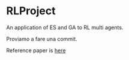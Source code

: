 # RLProject
An application of ES and GA to RL multi agents.

Proviamo a fare una commit.

Reference paper is [here](https://arxiv.org/pdf/2104.05610)
